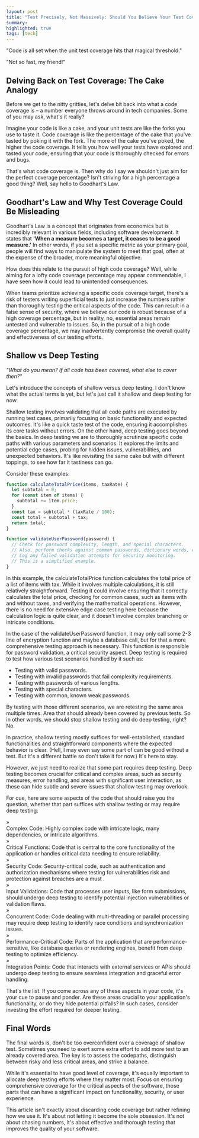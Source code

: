 ```yaml
---
layout: post
title: "Test Precisely, Not Massively: Should You Believe Your Test Coverage?"
summary:
highlighted: true
tags: [tech]
---
```


"Code is all set when the unit test coverage hits that magical threshold."

"Not so fast, my friend!"

## Delving Back on Test Coverage: The Cake Analogy

Before we get to the nitty gritties, let's delve bit back into what a code coverage is – a number everyone throws around in tech companies. Some of you may ask, what's it really?

Imagine your code is like a cake, and your unit tests are like the forks you use to taste it. Code coverage is like the percentage of the cake that you've tasted by poking it with the fork. The more of the cake you've poked, the higher the code coverage. It tells you how well your tests have explored and tasted your code, ensuring that your code is thoroughly checked for errors and bugs.

That's what code coverage is. Then why do I say we shouldn't just aim for the perfect coverage percentage? Isn't striving for a high percentage a good thing? Well, say hello to Goodhart's Law.

## Goodhart's Law and Why Test Coverage Could Be Misleading

Goodhart's Law is a concept that originates from economics but is incredibly relevant in various fields, including software development. It states that **'When a measure becomes a target, it ceases to be a good measure.'** In other words, if you set a specific metric as your primary goal, people will find ways to manipulate the system to meet that goal, often at the expense of the broader, more meaningful objective.

How does this relate to the pursuit of high code coverage? Well, while aiming for a lofty code coverage percentage may appear commendable, I have seen how it could lead to unintended consequences.

When teams prioritize achieving a specific code coverage target, there's a risk of testers writing superficial tests to just increase the numbers rather than thoroughly testing the critical aspects of the code. This can result in a false sense of security, where we believe our code is robust because of a high coverage percentage, but in reality, no, essential areas remain untested and vulnerable to issues. So, in the pursuit of a high code coverage percentage, we may inadvertently compromise the overall quality and effectiveness of our testing efforts.

## Shallow vs Deep Testing

_"What do you mean? If all code has been covered, what else to cover then?"_

Let's introduce the concepts of shallow versus deep testing. I don't know what the actual terms is yet, but let's just call it shallow and deep testing for now.

Shallow testing involves validating that all code paths are executed by running test cases, primarily focusing on basic functionality and expected outcomes. It's like a quick taste test of the code, ensuring it accomplishes its core tasks without errors. On the other hand, deep testing goes beyond the basics. In deep testing we are to thoroughly scrutinize specific code paths with various parameters and scenarios. It explores the limits and potential edge cases, probing for hidden issues, vulnerabilities, and unexpected behaviors. It's like revisiting the same cake but with different toppings, to see how far it tastiness can go.

Consider these examples:

```js
function calculateTotalPrice(items, taxRate) {
  let subtotal = 0;
  for (const item of items) {
    subtotal += item.price;
  }
  const tax = subtotal * (taxRate / 100);
  const total = subtotal + tax;
  return total;
}

function validateUserPassword(password) {
  // Check for password complexity, length, and special characters.
  // Also, perform checks against common passwords, dictionary words, etc.
  // Log any failed validation attempts for security monitoring.
  // This is a simplified example.
}
```

In this example, the calculateTotalPrice function calculates the total price of a list of items with tax. While it involves multiple calculations, it is still relatively straightforward. Testing it could involve ensuring that it correctly calculates the total price, checking for common cases, such as items with and without taxes, and verifying the mathematical operations. However, there is no need for extensive edge case testing here because the calculation logic is quite clear, and it doesn't involve complex branching or intricate conditions.

In the case of the validateUserPassword function, it may only call some 2-3 line of encryption function and maybe a database call, but for that a more comprehensive testing approach is necessary. This function is responsible for password validation, a critical security aspect. Deep testing is required to test how various test scenarios handled by it such as:

- Testing with valid passwords.
- Testing with invalid passwords that fail complexity requirements.
- Testing with passwords of various lengths.
- Testing with special characters.
- Testing with common, known weak passwords.

By testing with those different scenarios, we are retesting the same area multiple times. Area that should already been covered by previous tests. So in other words, we should stop shallow testing and do deep testing, right? No.

In practice, shallow testing mostly suffices for well-established, standard functionalities and straightforward components where the expected behavior is clear. (Hell, I may even say some part of can be good without a test. But it's a different battle so don't take it for now.) It's here to stay.

However, we just need to realize that some part requires deep testing. Deep testing becomes crucial for critical and complex areas, such as security measures, error handling, and areas with significant user interaction, as these can hide subtle and severe issues that shallow testing may overlook.

For cue, here are some aspects of the code that should raise you the question, whether that part suffices with shallow testing or may require deep testing:

<div class="flex"><div class="mr-2">&raquo;</div><div> <span class="font-bold">Complex Code:</span> Highly complex code with intricate logic, many dependencies, or intricate algorithms.</div></div>
<div class="flex"><div class="mr-2">&raquo;</div><div> <span class="font-bold">Critical Functions:</span> Code that is central to the core functionality of the application or handles critical data needing to ensure reliability.</div></div>
<div class="flex"><div class="mr-2">&raquo;</div><div> <span class="font-bold">Security Code:</span> Security-critical code, such as authentication and authorization mechanisms where testing for vulnerabilities risk and protection against breaches are a must .</div></div>
<div class="flex"><div class="mr-2">&raquo;</div><div> <span class="font-bold">Input Validations:</span> Code that processes user inputs, like form submissions, should undergo deep testing to identify potential injection vulnerabilities or validation flaws.</div></div>
<div class="flex"><div class="mr-2">&raquo;</div><div> <span class="font-bold">Concurrent Code:</span> Code dealing with multi-threading or parallel processing may require deep testing to identify race conditions and synchronization issues.</div></div>
<div class="flex"><div class="mr-2">&raquo;</div><div> <span class="font-bold">Performance-Critical Code:</span> Parts of the application that are performance-sensitive, like database queries or rendering engines, benefit from deep testing to optimize efficiency.</div></div>
<div class="flex"><div class="mr-2">&raquo;</div><div> <span class="font-bold">Integration Points:</span> Code that interacts with external services or APIs should undergo deep testing to ensure seamless integration and graceful error handling.</div></div>

That's the list. If you come across any of these aspects in your code, it's your cue to pause and ponder. Are these areas crucial to your application's functionality, or do they hide potential pitfalls? In such cases, consider investing the effort required for deeper testing.

## Final Words

The final words is, don't be too overconfident over a coverage of shallow test. Sometimes you need to exert some extra effort to add more test to an already covered area. The key is to assess the codepaths, distinguish between risky and less critical areas, and strike a balance.

While it's essential to have good level of coverage, it's equally important to allocate deep testing efforts where they matter most. Focus on ensuring comprehensive coverage for the critical aspects of the software, those parts that can have a significant impact on functionality, security, or user experience.

This article isn't exactly about discarding code coverage but rather refining how we use it. It's about not letting it become the sole obsession. It's not about chasing numbers, it's about effective and thorough testing that improves the quality of your software.
